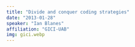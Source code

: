 ```yaml
---
title: "Divide and conquer coding strategies"
date: "2013-01-28"
speaker: "Ian Blanes"
affiliation: "GICI-UAB"
img: gici.webp
---
```

